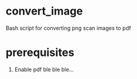 # convert_image
Bash script for converting png scan images to pdf

# prerequisites
1. Enable pdf ble ble ble...
